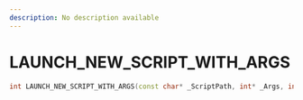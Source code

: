 ```yaml
---
description: No description available 
---
```


# LAUNCH_NEW_SCRIPT_WITH_ARGS

```cpp
int LAUNCH_NEW_SCRIPT_WITH_ARGS(const char* _ScriptPath, int* _Args, int _ArgCount, int _StackSize);
```